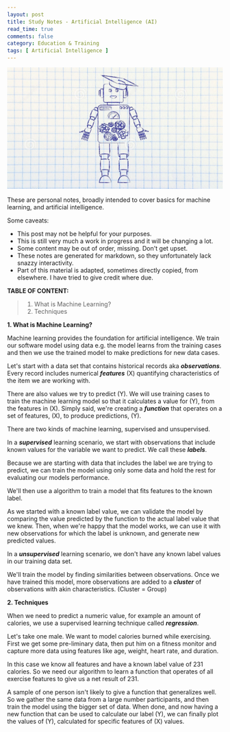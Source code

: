 ```yaml
---
layout: post
title: Study Notes - Artificial Intelligence (AI)
read_time: true  
comments: false
category: Education & Training
tags: [ Artificial Intelligence ]
---
```


![Robot](/assets/artificial-intelligence.jpg)

These are personal notes, broadly intended to cover basics for machine learning, and artificial intelligence. 

Some caveats:
* This post may not be helpful for your purposes. 
* This is still very much a work in progress and it will be changing a lot.
* Some content may be out of order, missing. Don't get upset.
* These notes are generated for markdown, so they unfortunately lack snazzy interactivity.
* Part of this material is adapted, sometimes directly copied, from elsewhere. I have tried to give credit where due. 

**TABLE OF CONTENT:**

> 1. What is Machine Learning?
> 2. Techniques

**1. What is Machine Learning?**

Machine learning provides the foundation for artificial intelligence. We train our software model using data e.g. the model learns from the training cases and then we use the trained model to make predictions for new data cases.

Let's start with a data set that contains historical records aka ***observations***. Every record includes numerical ***features*** (X) quantifying characteristics of the item we are working with. 

There are also values we try to predict (Y). We will use training cases to train the machine learning model so that it calculates a value for (Y), from the features in (X). Simply said, we're creating a ***function*** that operates on a set of features, (X), to produce predictions, (Y).

There are two kinds of machine learning, supervised and unsupervised. 

In a ***supervised*** learning scenario, we start with  observations that include known values for the variable we want to predict. We call these ***labels***.

Because we are starting with data that includes the label we are trying to predict, we can train the model using only some data and hold the rest for evaluating our models performance. 

We'll then use a algorithm to train a model that fits features to the known label. 

As we started with a known label value, we can validate the model by comparing the value predicted by the function to the actual label value that we knew. Then, when we're happy that the model works, we can use it with new observations for which the label is unknown, and generate new predicted values.

In a ***unsupervised*** learning scenario, we don't have any known label values in our training data set. 

We'll train the model by finding similarities between observations. Once we have trained this model, more observations are added to a ***cluster*** of observations with akin characteristics. (Cluster = Group)

**2. Techniques**

When we need to predict a numeric value, for example an amount of calories, we use a supervised learning technique called ***regression***. 

Let's take one male. We want to model calories burned while exercising. First we get some pre-liminary data, then put him on a fitness monitor and capture more data using features like age, weight, heart rate, and duration. 

In this case we know all features and have a known label value of 231 calories. So we need our algorithm to learn a function that operates of all exercise features to give us a net result of 231.

A sample of one person isn't likely to give a function that generalizes well. So we gather the same data from a large number participants, and then train the model using the bigger set of data. When done, and now having a new function that can be used to calculate our label (Y), we can finally plot the values of (Y), calculated for specific features of (X) values.

